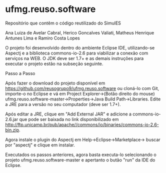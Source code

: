 # ufmg.reuso.software
Repositório que contêm o código reutilizado do SimulES

Ana Luiza de Avelar Cabral, Herico Goncalves Valiati, Matheus Henrique Antunes Lima e Ramiro Costa Lopes

O projeto foi desenvolvido dentro do ambiente Eclipse IDE, utilizando-se Aspectj e a biblioteca commons-io-2.6 para viabilizar a conexão com serviços na WEB. O JDK deve ser 1.7+ e as demais instruções para executar o projeto estão na subseção seguinte. 

Passo a Passo

Após fazer o download do projeto disponível em https://github.com/reusogrupo9/ufmg.reuso.software ou cloná-lo com Git, importe-o no Eclipse e vá em Project Explorer->(Botão direito do mouse) ufmg.reuso.software-master->Properties->Java Build Path->Libraries. Edite a JRE para a versão no seu computador (deve ser 1.7+).

Após editar a JRE, clique em "Add External JAR" e adicione a commons-io-2.6.jar que pode ser baixada no link disponibilizado em http://ftp.unicamp.br/pub/apache//commons/io/binaries/commons-io-2.6-bin.zip.

Agora instale o plugin do Aspectj em Help->Eclipse->Marketplace-> buscar por "aspectj" e clique em instalar.

Executados os passos anteriores, agora basta executa-lo selecionando o projeto ufmg.reuso.software-master e apertanto o butão "run" da IDE do Eclipse.
